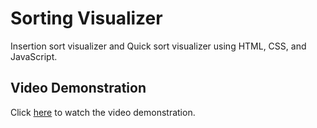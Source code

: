 # Sorting Visualizer

Insertion sort visualizer and Quick sort visualizer using HTML, CSS, and JavaScript.

## Video Demonstration

Click [here](https://www.youtube.com/watch?v=OJqlmq3XI-A) to watch the video demonstration.



